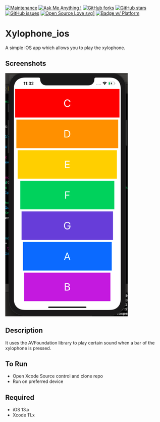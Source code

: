 [![Maintenance](https://img.shields.io/badge/Maintained%3F-yes-green.svg)](https://GitHub.com/Naereen/StrapDown.js/graphs/commit-activity)
[![Ask Me Anything !](https://img.shields.io/badge/Ask%20me-anything-1abc9c.svg)](https://GitHub.com/Naereen/ama)
[![GitHub forks](https://img.shields.io/github/forks/saswatamcode/xylophone_ios.svg?style=social&label=Fork&maxAge=2592000)](https://GitHub.com/saswatamcode/xylophone_ios/network/)
[![GitHub stars](https://img.shields.io/github/stars/saswatamcode/xylophone_ios.svg?style=social&label=Star&maxAge=2592000)](https://GitHub.com/saswatamcode/xylophone_ios/stargazers/)
[![GitHub issues](https://img.shields.io/github/issues/saswatamcode/xylophone_ios.svg)](https://GitHub.com/saswatamcode/xylophone_ios/issues/)
[![Open Source Love svg1](https://badges.frapsoft.com/os/v1/open-source.svg?v=103)](https://github.com/ellerbrock/open-source-badges/)
[![Badge w/ Platform](https://cocoapod-badges.herokuapp.com/p/NSStringMask/badge.svg)](https://cocoadocs.org/docsets/NSStringMask)

# Xylophone_ios
A simple iOS app which allows you to play the xylophone.

## Screenshots

![Screenshot-1!](Screenshots/Screenshot-1.png)

## Description
It uses the AVFoundation library to play certain sound when a bar of the xylophone is pressed.

## To Run
- Open Xcode Source control and clone repo
- Run on preferred device

## Required
- iOS 13.x
- Xcode 11.x
